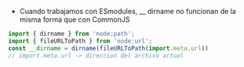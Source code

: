 - Cuando trabajamos con ESmodules, __ dirname no funcionan de la misma forma que con CommonJS

 ```js
import { dirname } from 'node:path';
import { fileURLToPath } from 'node:url';
const __dirname = dirname(fileURLToPath(import.meta.url))
// import.meta.url -> direccion del archivo actual
```
